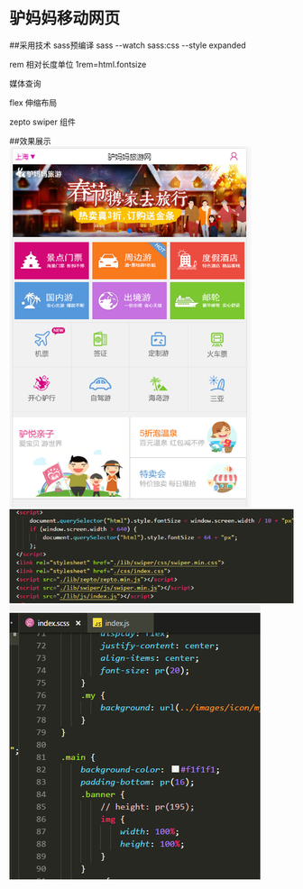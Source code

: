 # 驴妈妈移动网页

##采用技术
sass预编译
sass --watch sass:css --style expanded

rem 相对长度单位  1rem=html.fontsize

媒体查询

flex 伸缩布局

zepto swiper 组件


##效果展示
<img src="./imgdemo/1.png"/>
<img src="./imgdemo/2.png"/>
<img src="./imgdemo/3.png"/>